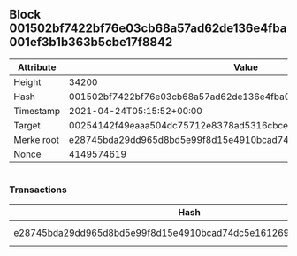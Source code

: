 ## Block 001502bf7422bf76e03cb68a57ad62de136e4fba001ef3b1b363b5cbe17f8842

Attribute | Value
--- | ---
Height | 34200
Hash | 001502bf7422bf76e03cb68a57ad62de136e4fba001ef3b1b363b5cbe17f8842
Timestamp | 2021-04-24T05:15:52+00:00
Target | 00254142f49eaaa504dc75712e8378ad5316cbcead634704b3734b6271167cc4
Merke root | e28745bda29dd965d8bd5e99f8d15e4910bcad74dc5e16126984563cf14db65c
Nonce | 4149574619

```

```

### Transactions

Hash | Amount
--- | ---
[e28745bda29dd965d8bd5e99f8d15e4910bcad74dc5e16126984563cf14db65c](e28745bda29dd965d8bd5e99f8d15e4910bcad74dc5e16126984563cf14db65c.md) | 10.00000000 SKEPTI 
